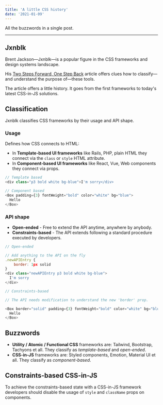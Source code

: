 ```yaml
---
title: 'A little CSS history'
date: '2021-01-09'
---
```


All the buzzwords in a single post.

<!--more-->

---

## Jxnblk

Brent Jackson&mdash;Jxnblk&mdash;is a popular figure in the CSS frameworks and design systems landscape.

His [Two Steps Forward, One Step Back](https://jxnblk.com/blog/two-steps-forward/) article offers clues how to classify&mdash;and understand the purpose of&mdash;these tools.

The article offers a little history. It goes from the first frameworks to today's latest CSS-in-JS solutions.

## Classification

Jxnblk classifies CSS frameworks by their usage and API shape.

### Usage

Defines how CSS connects to HTML:

- In **Template-based UI frameworks** like Rails, PHP, plain HTML they connect via the `class` or `style` HTML attribute.
- In **Component-based UI frameworks** like React, Vue, Web components they connect via props.

```js
// Template based
<div class="p3 bold white bg-blue">I'm sorry</div>
```

```js
// Component based
<Box padding={3} fontWeight="bold" color="white" bg="blue">
  Hello
</Box>
```

### API shape

- **Open-ended** - Free to extend the API anytime, anywhere by anybody.
- **Constraints-based** - The API extends following a standard procedure executed by developers.

```js
// Open-ended

// Add anything to the API on the fly
.newAPIEntry {
	border: 1px solid
}
<div class="newAPIEntry p3 bold white bg-blue">
  I'm sorry
</div>
```

```js
// Constraints-based

// The API needs modification to understand the new 'border' prop.

<Box border="solid" padding={3} fontWeight="bold" color="white" bg="blue">
  Hello
</Box>
```

## Buzzwords

- **Utility / Atomic / Functional CSS** frameworks are: Tailwind, Bootstrap, Tachyons et all. They classify as _template-based_ and _open-ended_.
- **CSS-in-JS** frameworks are: Styled components, Emotion, Material UI et all. They classify as _component-based_.

## Constraints-based CSS-in-JS

To achieve the constraints-based state with a CSS-in-JS framework developers should disable the usage of `style` and `className` props on components.
